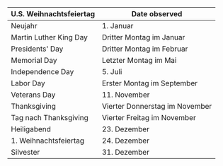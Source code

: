 | U.S. Weihnachtsfeiertag | Date observed                  |
| ----------------------- | ------------------------------ |
| Neujahr                 | 1. Januar                      |
| Martin Luther King Day  | Dritter Montag im Januar       |
| Presidents' Day         | Dritter Montag im Februar      |
| Memorial Day            | Letzter Montag im Mai          |
| Independence Day        | 5. Juli                        |
| Labor Day               | Erster Montag im September     |
| Veterans Day            | 11. November                   |
| Thanksgiving            | Vierter Donnerstag im November |
| Tag nach Thanksgiving   | Vierter Freitag im November    |
| Heiligabend             | 23. Dezember                   |
| 1. Weihnachtsfeiertag   | 24. Dezember                   |
| Silvester               | 31. Dezember                   |
